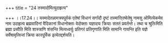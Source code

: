 +++
title = "24 तस्मादोमित्युदाहृत्य"

+++
।।17.24।। यस्मादेतन्नामत्रयपूर्वकं एतेषां विधानं सर्गादौ दृष्टं
तस्मात्ति्रष्वेतेषु नामसु ओमित्येकमेव नाम उदाहृत्य ब्रह्मवादिनां
वैदिकानां विधानोक्ताः वेदोक्ताः यज्ञादयः क्रियाः सततं प्रवर्तन्ते। तथा च
श्रुतिःमिति ब्रह्मा प्रसौति मिति शास्त्राणि शंसन्ति मित्यध्वर्युः
प्रतिगरं प्रतिगृणाति मिति सामानि गायन्ति इति यज्ञे सर्वेषामृत्विजां
क्रिया कारपूर्विक इत्येतद्दर्शयति।
